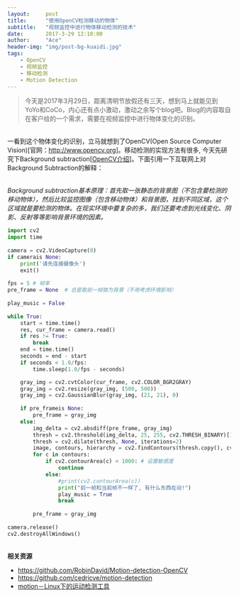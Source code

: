 ```yaml
---
layout:     post
title:      "使用OpenCV检测移动的物体"
subtitle:   "视频监控中进行物体移动检测的技术"
date:       2017-3-29 12:10:00
author:     "Ace"
header-img: "img/post-bg-kuaidi.jpg"
tags:
    - OpenCV
    - 视频监控
    - 移动检测
    - Motion Detection
---
```


> 今天是2017年3月29日，距离清明节放假还有三天，想到马上就能见到YoYo和CoCo，内心还有点小激动，激动之余写个blog吧。Blog的内容取自在客户给的一个需求，需要在视频监控中进行物体变化的识别。

<br>一看到这个物体变化的识别，立马就想到了OpenCV(Open Source Computer Vision)[官网：<a href="http://www.opencv.org">http://www.opencv.org</a>]。移动检测的实现方法有很多, 今天先研究下Background subtraction[<a href="http://docs.opencv.org/master/db/d5c/tutorial_py_bg_subtraction.html">OpenCV介绍</a>]。下面引用一下互联网上对Background Subtraction的解释：

<br>
<i>
Background subtraction基本原理：首先取一张静态的背景图（不包含要检测的移动物体），然后比较监控图像（包含移动物体）和背景图，找到不同区域，这个区域就是要检测的物体。在现实环境中要复杂的多，我们还要考虑到光线变化、阴影、反射等等影响背景环境的因素。
</i>

```py
import cv2
import time
 
camera = cv2.VideoCapture(0)
if camerais None:
    print('请先连接摄像头')
    exit()
 
fps = 5 # 帧率
pre_frame = None  # 总是取前一帧做为背景（不用考虑环境影响）
 
play_music = False
 
while True:
    start = time.time()
    res, cur_frame = camera.read()
    if res != True:
        break
    end = time.time()
    seconds = end - start
    if seconds < 1.0/fps:
        time.sleep(1.0/fps - seconds)

    gray_img = cv2.cvtColor(cur_frame, cv2.COLOR_BGR2GRAY)
    gray_img = cv2.resize(gray_img, (500, 500))
    gray_img = cv2.GaussianBlur(gray_img, (21, 21), 0)
 
    if pre_frameis None:
        pre_frame = gray_img
    else:
        img_delta = cv2.absdiff(pre_frame, gray_img)
        thresh = cv2.threshold(img_delta, 25, 255, cv2.THRESH_BINARY)[1]
        thresh = cv2.dilate(thresh, None, iterations=2)
        image, contours, hierarchy = cv2.findContours(thresh.copy(), cv2.RETR_EXTERNAL, cv2.CHAIN_APPROX_SIMPLE)
        for c in contours:
            if cv2.contourArea(c) < 1000: # 设置敏感度
                continue
            else:
                #print(cv2.contourArea(c))
                print("前一帧和当前帧不一样了, 有什么东西在动!")
                play_music = True
                break
 
        pre_frame = gray_img
 
camera.release()
cv2.destroyAllWindows()
```

<br>
<b>相关资源</b>
<ul>
<li><a href="https://github.com/RobinDavid/Motion-detection-OpenCV">https://github.com/RobinDavid/Motion-detection-OpenCV</a></li>
<li><a href="https://github.com/cedricve/motion-detection">https://github.com/cedricve/motion-detection</a></li>
<li><a href="http://blog.topspeedsnail.com/archives/5951">motion－Linux下的运动检测工具</a></li>
</ul>







